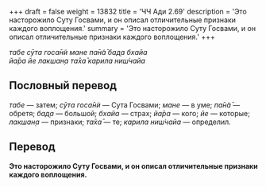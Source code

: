 +++
draft = false
weight = 13832
title = 'ЧЧ Ади 2.69'
description = 'Это насторожило Суту Госвами, и он описал отличительные признаки каждого воплощения.'
summary = 'Это насторожило Суту Госвами, и он описал отличительные признаки каждого воплощения.'
+++

_табе сӯта госа̄н̃и мане па̄н̃а̄ бад̣а бхайа  
йа̄ра йе лакшан̣а та̄ха̄ карила ниш́чайа_

## Пословный перевод

_табе_ — затем; _сӯта_ _госа̄н̃и_ — Сута Госвами; _мане_ — в уме; _па̄н̃а̄_ — обретя; _бад̣а_ — большой; _бхайа_ — страх; _йа̄ра_ — кого; _йе_ — которые; _лакшан̣а_ — признаки; _та̄ха̄_ — те; _карила_ _ниш́чайа_ — определил.

## Перевод

**Это насторожило Суту Госвами, и он описал отличительные признаки каждого воплощения.**
